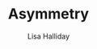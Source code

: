 ---
title: "Asymmetry"
author: "Lisa Halliday"
isbn: "150116676X"
isbn13: "9781501166761"
rating: "2"
publisher: "Simon & Schuster"
pages: "277"
publishYear: "2018"
read: "2019"
goodreads_id: "35297339"
language: "en"
---